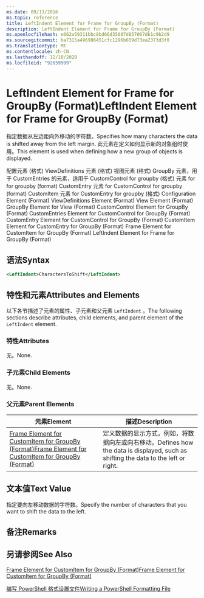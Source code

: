 ```yaml
---
ms.date: 09/13/2016
ms.topic: reference
title: LeftIndent Element for Frame for GroupBy (Format)
description: LeftIndent Element for Frame for GroupBy (Format)
ms.openlocfilehash: e662a59311bbc8bd66d35087d857067db1c9b2d9
ms.sourcegitcommit: ba7315a496986451cfc1296b659d73ea2373d3f0
ms.translationtype: MT
ms.contentlocale: zh-CN
ms.lasthandoff: 12/10/2020
ms.locfileid: "92659999"
---
```

# <a name="leftindent-element-for-frame-for-groupby-format"></a><span data-ttu-id="10815-103">LeftIndent Element for Frame for GroupBy (Format)</span><span class="sxs-lookup"><span data-stu-id="10815-103">LeftIndent Element for Frame for GroupBy (Format)</span></span>

<span data-ttu-id="10815-104">指定数据从左边距向外移动的字符数。</span><span class="sxs-lookup"><span data-stu-id="10815-104">Specifies how many characters the data is shifted away from the left margin.</span></span> <span data-ttu-id="10815-105">此元素在定义如何显示新的对象组时使用。</span><span class="sxs-lookup"><span data-stu-id="10815-105">This element is used when defining how a new group of objects is displayed.</span></span>

<span data-ttu-id="10815-106">配置元素 (格式) ViewDefinitions 元素 (格式) 视图元素 (格式) GroupBy 元素，用于 CustomEntries 的元素，适用于 CustomControl for groupby (格式) 元素 for for groupby (format) CustomEntry 元素 for CustomControl for groupby (format) CustomItem 元素 for CustomEntry for groupby (格式) </span><span class="sxs-lookup"><span data-stu-id="10815-106">Configuration Element (Format) ViewDefinitions Element (Format) View Element (Format) GroupBy Element for View (Format) CustomControl Element for GroupBy (Format) CustomEntries Element for CustomControl for GroupBy (Format) CustomEntry Element for CustomControl for GroupBy (Format) CustomItem Element for CustomEntry for GroupBy (Format) Frame Element for CustomItem for GroupBy (Format) LeftIndent Element for Frame for GroupBy (Format)</span></span>

## <a name="syntax"></a><span data-ttu-id="10815-107">语法</span><span class="sxs-lookup"><span data-stu-id="10815-107">Syntax</span></span>

```xml
<LeftIndent>CharactersToShift</LeftIndent>
```

## <a name="attributes-and-elements"></a><span data-ttu-id="10815-108">特性和元素</span><span class="sxs-lookup"><span data-stu-id="10815-108">Attributes and Elements</span></span>

<span data-ttu-id="10815-109">以下各节描述了元素的属性、子元素和父元素 `LeftIndent` 。</span><span class="sxs-lookup"><span data-stu-id="10815-109">The following sections describe attributes, child elements, and parent element of the `LeftIndent` element.</span></span>

### <a name="attributes"></a><span data-ttu-id="10815-110">特性</span><span class="sxs-lookup"><span data-stu-id="10815-110">Attributes</span></span>

<span data-ttu-id="10815-111">无。</span><span class="sxs-lookup"><span data-stu-id="10815-111">None.</span></span>

### <a name="child-elements"></a><span data-ttu-id="10815-112">子元素</span><span class="sxs-lookup"><span data-stu-id="10815-112">Child Elements</span></span>

<span data-ttu-id="10815-113">无。</span><span class="sxs-lookup"><span data-stu-id="10815-113">None.</span></span>

### <a name="parent-elements"></a><span data-ttu-id="10815-114">父元素</span><span class="sxs-lookup"><span data-stu-id="10815-114">Parent Elements</span></span>

|<span data-ttu-id="10815-115">元素</span><span class="sxs-lookup"><span data-stu-id="10815-115">Element</span></span>|<span data-ttu-id="10815-116">描述</span><span class="sxs-lookup"><span data-stu-id="10815-116">Description</span></span>|
|-------------|-----------------|
|[<span data-ttu-id="10815-117">Frame Element for CustomItem for GroupBy (Format)</span><span class="sxs-lookup"><span data-stu-id="10815-117">Frame Element for CustomItem for GroupBy (Format)</span></span>](./frame-element-for-customitem-for-groupby-format.md)|<span data-ttu-id="10815-118">定义数据的显示方式，例如，将数据向左或向右移动。</span><span class="sxs-lookup"><span data-stu-id="10815-118">Defines how the data is displayed, such as shifting the data to the left or right.</span></span>|

## <a name="text-value"></a><span data-ttu-id="10815-119">文本值</span><span class="sxs-lookup"><span data-stu-id="10815-119">Text Value</span></span>

<span data-ttu-id="10815-120">指定要向左移动数据的字符数。</span><span class="sxs-lookup"><span data-stu-id="10815-120">Specify the number of characters that you want to shift the data to the left.</span></span>

## <a name="remarks"></a><span data-ttu-id="10815-121">备注</span><span class="sxs-lookup"><span data-stu-id="10815-121">Remarks</span></span>

## <a name="see-also"></a><span data-ttu-id="10815-122">另请参阅</span><span class="sxs-lookup"><span data-stu-id="10815-122">See Also</span></span>

[<span data-ttu-id="10815-123">Frame Element for CustomItem for GroupBy (Format)</span><span class="sxs-lookup"><span data-stu-id="10815-123">Frame Element for CustomItem for GroupBy (Format)</span></span>](./frame-element-for-customitem-for-groupby-format.md)

[<span data-ttu-id="10815-124">编写 PowerShell 格式设置文件</span><span class="sxs-lookup"><span data-stu-id="10815-124">Writing a PowerShell Formatting File</span></span>](./writing-a-powershell-formatting-file.md)
